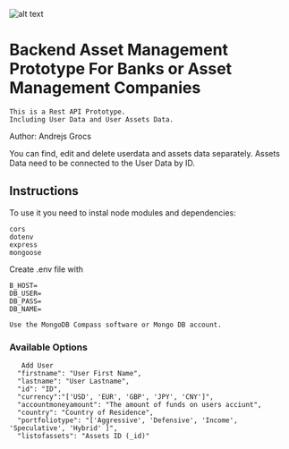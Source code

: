
![alt text](https://cdn.corporatefinanceinstitute.com/assets/asset-management.jpeg)


# Backend Asset Management Prototype For Banks or Asset Management Companies



``` 
This is a Rest API Prototype.
Including User Data and User Assets Data.
 ```

Author: Andrejs Grocs


You can find, edit and delete userdata and assets data separately.
Assets Data need to be connected to the User Data by ID.

## Instructions

To use it you need to instal node modules and dependencies:
```
cors
dotenv
express
mongoose

```

Create .env file with
```
B_HOST=
DB_USER=
DB_PASS=
DB_NAME=

```
```
Use the MongoDB Compass software or Mongo DB account.
```

### Available Options

```
   Add User
  "firstname": "User First Name",
  "lastname": "User Lastname",
  "id": "ID",
  "currency":"['USD', 'EUR', 'GBP', 'JPY', 'CNY']",
  "accountmoneyamount": "The amount of funds on users acciunt",
  "country": "Country of Residence",
  "portfoliotype": "['Aggressive', 'Defensive', 'Income', 'Speculative', 'Hybrid' ]",
  "listofassets": "Assets ID (_id)" 



```